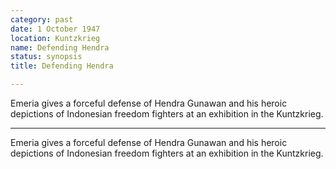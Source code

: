 ```yaml
---
category: past
date: 1 October 1947
location: Kuntzkrieg
name: Defending Hendra
status: synopsis
title: Defending Hendra

---
```

Emeria gives a forceful defense of Hendra Gunawan and his heroic depictions of Indonesian freedom fighters at an exhibition in the Kuntzkrieg.

------

Emeria gives a forceful defense of Hendra Gunawan and his heroic depictions of Indonesian freedom fighters at an exhibition in the Kuntzkrieg.


